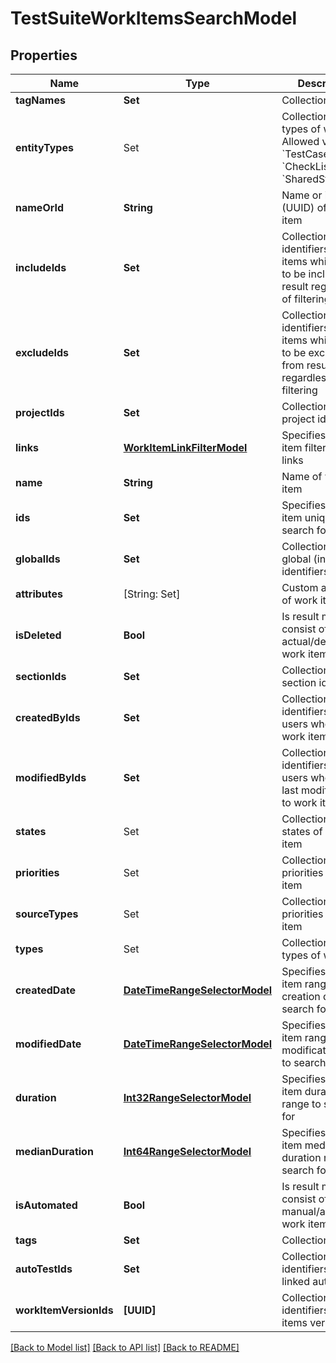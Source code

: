 # TestSuiteWorkItemsSearchModel

## Properties
Name | Type | Description | Notes
------------ | ------------- | ------------- | -------------
**tagNames** | **Set<String>** | Collection of tags | [optional] 
**entityTypes** | Set<WorkItemEntityTypes> | Collection of types of work item    Allowed values: &#x60;TestCases&#x60;, &#x60;CheckLists&#x60;, &#x60;SharedSteps&#x60; | [optional] 
**nameOrId** | **String** | Name or identifier (UUID) of work item | [optional] 
**includeIds** | **Set<UUID>** | Collection of identifiers of work items which need to be included in result regardless of filtering | [optional] 
**excludeIds** | **Set<UUID>** | Collection of identifiers of work items which need to be excluded from result regardless of filtering | [optional] 
**projectIds** | **Set<UUID>** | Collection of project identifiers | [optional] 
**links** | [**WorkItemLinkFilterModel**](WorkItemLinkFilterModel.md) | Specifies a work item filter by its links | [optional] 
**name** | **String** | Name of work item | [optional] 
**ids** | **Set<UUID>** | Specifies a work item unique IDs to search for | [optional] 
**globalIds** | **Set<Int64>** | Collection of global (integer) identifiers | [optional] 
**attributes** | [String: Set<String>] | Custom attributes of work item | [optional] 
**isDeleted** | **Bool** | Is result must consist of only actual/deleted work items | [optional] 
**sectionIds** | **Set<UUID>** | Collection of section identifiers | [optional] 
**createdByIds** | **Set<UUID>** | Collection of identifiers of users who created work item | [optional] 
**modifiedByIds** | **Set<UUID>** | Collection of identifiers of users who applied last modification to work item | [optional] 
**states** | Set<WorkItemStates> | Collection of states of work item | [optional] 
**priorities** | Set<WorkItemPriorityModel> | Collection of priorities of work item | [optional] 
**sourceTypes** | Set<WorkItemSourceTypeModel> | Collection of priorities of work item | [optional] 
**types** | Set<WorkItemEntityTypes> | Collection of types of work item | [optional] 
**createdDate** | [**DateTimeRangeSelectorModel**](DateTimeRangeSelectorModel.md) | Specifies a work item range of creation date to search for | [optional] 
**modifiedDate** | [**DateTimeRangeSelectorModel**](DateTimeRangeSelectorModel.md) | Specifies a work item range of last modification date to search for | [optional] 
**duration** | [**Int32RangeSelectorModel**](Int32RangeSelectorModel.md) | Specifies a work item duration range to search for | [optional] 
**medianDuration** | [**Int64RangeSelectorModel**](Int64RangeSelectorModel.md) | Specifies a work item median duration range to search for | [optional] 
**isAutomated** | **Bool** | Is result must consist of only manual/automated work items | [optional] 
**tags** | **Set<String>** | Collection of tags | [optional] 
**autoTestIds** | **Set<UUID>** | Collection of identifiers of linked autotests | [optional] 
**workItemVersionIds** | **[UUID]** | Collection of identifiers work items versions. | [optional] 

[[Back to Model list]](../README.md#documentation-for-models) [[Back to API list]](../README.md#documentation-for-api-endpoints) [[Back to README]](../README.md)



